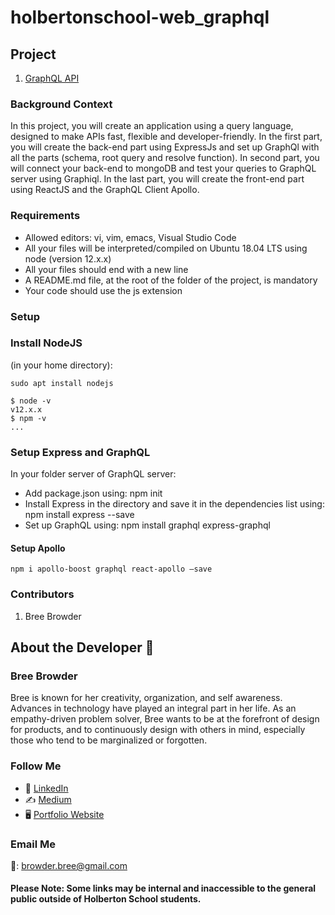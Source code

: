 # holbertonschool-web_graphql

## Project

1. [GraphQL API](https://intranet.hbtn.io/projects/2440)

### Background Context
In this project, you will create an application using a query language, designed to make APIs fast, flexible and developer-friendly. In the first part, you will create the back-end part using ExpressJs and set up GraphQl with all the parts (schema, root query and resolve function). In second part, you will connect your back-end to mongoDB and test your queries to GraphQL server using Graphiql. In the last part, you will create the front-end part using ReactJS and the GraphQL Client Apollo.


### Requirements
* Allowed editors: vi, vim, emacs, Visual Studio Code
* All your files will be interpreted/compiled on Ubuntu 18.04 LTS using node (version 12.x.x)
* All your files should end with a new line
* A README.md file, at the root of the folder of the project, is mandatory
* Your code should use the js extension


### Setup
### Install NodeJS
(in your home directory):

```
sudo apt install nodejs 
```
```
$ node -v
v12.x.x
$ npm -v
...
```

### Setup Express and GraphQL
In your folder server of GraphQL server:

* Add package.json using: npm init
* Install Express in the directory and save it in the dependencies list using: npm install express --save
* Set up GraphQL using: npm install graphql express-graphql


#### Setup Apollo
```
npm i apollo-boost graphql react-apollo –save
```

### Contributors
1. Bree Browder

## About the Developer  💬

### Bree Browder

Bree is known for her creativity, organization, and self awareness. Advances in technology have played an integral part in her life. As an empathy-driven problem solver, Bree wants to be at the forefront of design for products, and to continuously design with others in mind, especially those who tend to be marginalized or forgotten.

### Follow Me

- 📁 [LinkedIn](https://www.linkedin.com/in/breebrowder/)
- ✍️ [Medium](https://medium.com/@breebrowder)
- 🖥️ [Portfolio Website](https://breebrowder.github.io)

### Email Me
📩: browder.bree@gmail.com


#### Please Note: Some links may be internal and inaccessible to the general public outside of Holberton School students.

